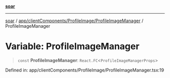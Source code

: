 [**soar**](../../../../../README.md)

***

[soar](../../../../../modules.md) / [app/clientComponents/ProfileImage/ProfileImageManager](../README.md) / ProfileImageManager

# Variable: ProfileImageManager

> `const` **ProfileImageManager**: `React.FC`\<`ProfileImageManagerProps`\>

Defined in: app/clientComponents/ProfileImage/ProfileImageManager.tsx:19
